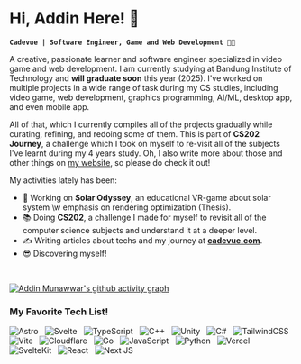 # Hi, Addin Here! 👋
**`Cadevue | Software Engineer, Game and Web Development 👾🚀`**<br>

A creative, passionate learner and software engineer specialized in video game and web development. I am currently studying at Bandung Institute of Technology and **will graduate soon** this year (2025). I've worked on multiple projects in a wide range of task during my CS studies, including video game, web development, graphics programming, AI/ML, desktop app, and even mobile app. 

All of that, which I currently compiles all of the projects gradually while curating, refining, and redoing some of them. This is part of **CS202 Journey**, a challenge which I took on myself to re-visit all of the subjects I've learnt during my 4 years study. Oh, I also write more about those and other things on [my website](https://cadevue.com), so please do check it out!

My activities lately has been:
- 🌌 Working on **Solar Odyssey**, an educational VR-game about solar system \w emphasis on rendering optimization (Thesis).
- 📚 Doing **CS202**, a challenge I made for myself to revisit all of the computer science subjects and understand it at a deeper level.
- ✍  Writing articles about techs and my journey at [**cadevue.com**](https://cadevue.com).
- 😎 Discovering myself!

<br>

[![Addin Munawwar's github activity graph](https://github-readme-activity-graph.vercel.app/graph?username=cadevue&theme=redical)](https://github.com/ashutosh00710/github-readme-activity-graph)
### My Favorite Tech List! <br>
![Astro](https://img.shields.io/badge/astro-%232C2052.svg?style=for-the-badge&logo=astro&logoColor=white) &nbsp;
![Svelte](https://img.shields.io/badge/svelte-%23f1413d.svg?style=for-the-badge&logo=svelte&logoColor=white) &nbsp;
![TypeScript](https://img.shields.io/badge/typescript-%23007ACC.svg?style=for-the-badge&logo=typescript&logoColor=white) &nbsp;
![C++](https://img.shields.io/badge/c++-%2300599C.svg?style=for-the-badge&logo=c%2B%2B&logoColor=white) &nbsp;
![Unity](https://img.shields.io/badge/unity-%23000000.svg?style=for-the-badge&logo=unity&logoColor=white) &nbsp;
![C#](https://img.shields.io/badge/c%23-%23239120.svg?style=for-the-badge&logo=csharp&logoColor=white) &nbsp;
![TailwindCSS](https://img.shields.io/badge/tailwindcss-%2338B2AC.svg?style=for-the-badge&logo=tailwind-css&logoColor=white) &nbsp;
![Vite](https://img.shields.io/badge/vite-%23646CFF.svg?style=for-the-badge&logo=vite&logoColor=white) &nbsp;
![Cloudflare](https://img.shields.io/badge/Cloudflare-F38020?style=for-the-badge&logo=Cloudflare&logoColor=white) &nbsp;
![Go](https://img.shields.io/badge/go-%2300ADD8.svg?style=for-the-badge&logo=go&logoColor=white) &nbsp;
![JavaScript](https://img.shields.io/badge/javascript-%23323330.svg?style=for-the-badge&logo=javascript&logoColor=%23F7DF1E) &nbsp;
![Python](https://img.shields.io/badge/python-3670A0?style=for-the-badge&logo=python&logoColor=ffdd54) &nbsp;
![Vercel](https://img.shields.io/badge/vercel-%23000000.svg?style=for-the-badge&logo=vercel&logoColor=white) &nbsp;
![SvelteKit](https://img.shields.io/badge/sveltekit-%23ff3e00.svg?style=for-the-badge&logo=svelte&logoColor=white) &nbsp;
![React](https://img.shields.io/badge/react-%2320232a.svg?style=for-the-badge&logo=react&logoColor=%2361DAFB) &nbsp;
![Next JS](https://img.shields.io/badge/Next-black?style=for-the-badge&logo=next.js&logoColor=white) &nbsp;
